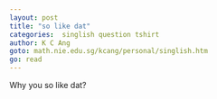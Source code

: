 ```yaml
---
layout: post
title: "so like dat"
categories:  singlish question tshirt
author: K C Ang
goto: math.nie.edu.sg/kcang/personal/singlish.htm
go: read
---
```

Why you so like dat?
